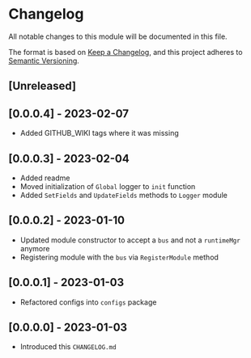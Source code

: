 # Changelog

All notable changes to this module will be documented in this file.

The format is based on [Keep a Changelog](https://keepachangelog.com/en/1.0.0/),
and this project adheres to [Semantic Versioning](https://semver.org/spec/v2.0.0.html).

## [Unreleased]

## [0.0.0.4] - 2023-02-07

- Added GITHUB_WIKI tags where it was missing

## [0.0.0.3] - 2023-02-04

- Added readme
- Moved initialization of `Global` logger to `init` function
- Added `SetFields` and `UpdateFields` methods to `Logger` module

## [0.0.0.2] - 2023-01-10

- Updated module constructor to accept a `bus` and not a `runtimeMgr` anymore
- Registering module with the `bus` via `RegisterModule` method

## [0.0.0.1] - 2023-01-03

- Refactored configs into `configs` package

## [0.0.0.0] - 2023-01-03

- Introduced this `CHANGELOG.md`

<!-- GITHUB_WIKI: changelog/logger -->
